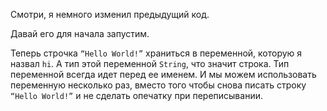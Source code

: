 Смотри, я немного изменил предыдущий код.

Давай его для начала запустим.

Теперь строчка `“Hello World!”` храниться в переменной, которую я назвал `hi`.
А тип этой переменной `String`, что значит строка.
Тип переменной всегда идет перед ее именем.
И мы можем использовать переменную несколько раз, вместо того чтобы снова писать строку `“Hello World!”` и не сделать опечатку при переписывании.